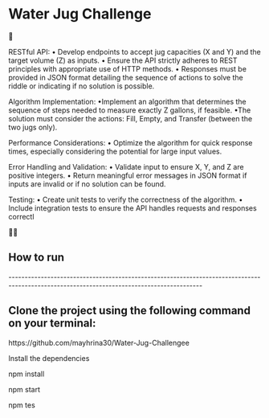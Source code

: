 ## <h1>Water Jug Challenge</h1>🫗

</p>RESTful API:
• Develop endpoints to accept jug capacities (X and Y) and the target volume (Z) as inputs.
• Ensure the API strictly adheres to REST principles with appropriate use of HTTP 
methods.
• Responses must be provided in JSON format detailing the sequence of actions to solve 
the riddle or indicating if no solution is possible.</p>

<p>Algorithm Implementation:
•Implement an algorithm that determines the sequence of steps needed to measure 
exactly Z gallons, if feasible.
•The solution must consider the actions: Fill, Empty, and Transfer (between the two jugs 
only).</p>

<p>Performance Considerations:
• Optimize the algorithm for quick response times, especially considering the potential for 
large input values.</p>

<p>Error Handling and Validation:
• Validate input to ensure X, Y, and Z are positive integers.
• Return meaningful error messages in JSON format if inputs are invalid or if no solution 
can be found.</p>

<p>Testing:
• Create unit tests to verify the correctness of the algorithm.
• Include integration tests to ensure the API handles requests and responses correctl</p>
🏃🏻<h2>How to run</h2>
------------------------------------------------------------------------------------------------------------------------------------------
<h2>Clone the project using the following command on your terminal:</h2>
https://github.com/mayhrina30/Water-Jug-Challengee

<p>Install the dependencies</p>

<p>npm install</p>

<p>npm start</p>

<p>npm tes</p>

